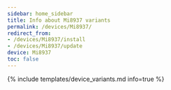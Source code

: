 ```yaml
---
sidebar: home_sidebar
title: Info about Mi8937 variants
permalink: /devices/Mi8937/
redirect_from:
- /devices/Mi8937/install
- /devices/Mi8937/update
device: Mi8937
toc: false
---
```

{% include templates/device_variants.md info=true %}
